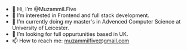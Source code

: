 - 👋 Hi, I’m @MuzammiLFive
- 👀 I’m interested in Frontend and full stack development.
- 🌱 I’m currently doing my master's in Advenced Computer Science at University of Leicester.
- 💞️ I’m looking for full oppurtunities based in UK.
- 📫 How to reach me: muzammilfive@gmail.com

<!---
MuzammiLFive/MuzammiLFive is a ✨ special ✨ repository because its `README.md` (this file) appears on your GitHub profile.
You can click the Preview link to take a look at your changes.
--->
